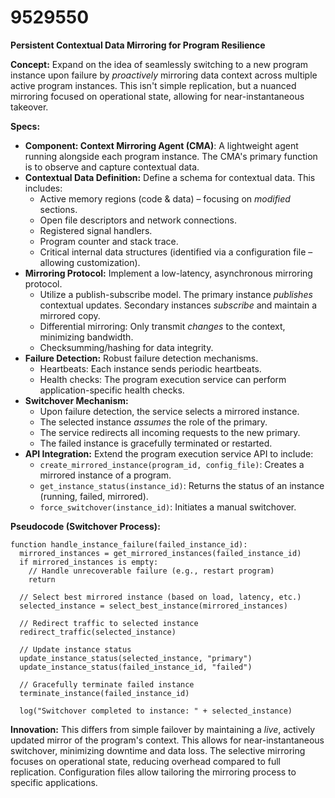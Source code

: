 # 9529550

**Persistent Contextual Data Mirroring for Program Resilience**

**Concept:** Expand on the idea of seamlessly switching to a new program instance upon failure by *proactively* mirroring data context across multiple active program instances. This isn't simple replication, but a nuanced mirroring focused on operational state, allowing for near-instantaneous takeover.

**Specs:**

*   **Component: Context Mirroring Agent (CMA)**: A lightweight agent running alongside each program instance. The CMA's primary function is to observe and capture contextual data.
*   **Contextual Data Definition:** Define a schema for contextual data. This includes:
    *   Active memory regions (code & data) – focusing on *modified* sections.
    *   Open file descriptors and network connections.
    *   Registered signal handlers.
    *   Program counter and stack trace.
    *   Critical internal data structures (identified via a configuration file – allowing customization).
*   **Mirroring Protocol:** Implement a low-latency, asynchronous mirroring protocol.
    *   Utilize a publish-subscribe model. The primary instance *publishes* contextual updates.  Secondary instances *subscribe* and maintain a mirrored copy.
    *   Differential mirroring: Only transmit *changes* to the context, minimizing bandwidth.
    *   Checksumming/hashing for data integrity.
*   **Failure Detection:** Robust failure detection mechanisms.
    *   Heartbeats: Each instance sends periodic heartbeats.
    *   Health checks: The program execution service can perform application-specific health checks.
*   **Switchover Mechanism:**
    *   Upon failure detection, the service selects a mirrored instance.
    *   The selected instance *assumes* the role of the primary.
    *   The service redirects all incoming requests to the new primary.
    *   The failed instance is gracefully terminated or restarted.
*   **API Integration:** Extend the program execution service API to include:
    *   `create_mirrored_instance(program_id, config_file)`: Creates a mirrored instance of a program.
    *   `get_instance_status(instance_id)`: Returns the status of an instance (running, failed, mirrored).
    *    `force_switchover(instance_id)`: Initiates a manual switchover.

**Pseudocode (Switchover Process):**

```
function handle_instance_failure(failed_instance_id):
  mirrored_instances = get_mirrored_instances(failed_instance_id)
  if mirrored_instances is empty:
    // Handle unrecoverable failure (e.g., restart program)
    return

  // Select best mirrored instance (based on load, latency, etc.)
  selected_instance = select_best_instance(mirrored_instances)

  // Redirect traffic to selected instance
  redirect_traffic(selected_instance)

  // Update instance status
  update_instance_status(selected_instance, "primary")
  update_instance_status(failed_instance_id, "failed")

  // Gracefully terminate failed instance
  terminate_instance(failed_instance_id)

  log("Switchover completed to instance: " + selected_instance)
```

**Innovation:** This differs from simple failover by maintaining a *live*, actively updated mirror of the program's context.  This allows for near-instantaneous switchover, minimizing downtime and data loss. The selective mirroring focuses on operational state, reducing overhead compared to full replication.  Configuration files allow tailoring the mirroring process to specific applications.